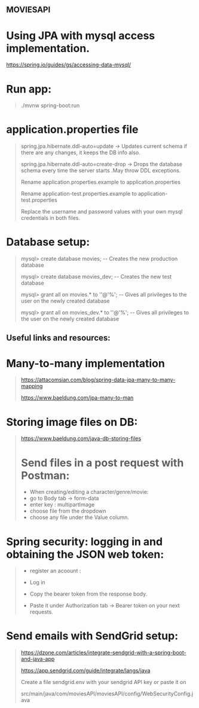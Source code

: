 ## MOVIESAPI 
# Using JPA with mysql access implementation.
https://spring.io/guides/gs/accessing-data-mysql/

# Run app:

> ./mvnw spring-boot:run

# application.properties file

> spring.jpa.hibernate.ddl-auto=update   -> Updates current schema if there are
> any changes, it keeps the DB info also.
> 
> spring.jpa.hibernate.ddl-auto=create-drop  -> Drops the database schema every time the server starts
> .May throw DDL exceptions.
> 
> Rename application.properties.example to application.properties
> 
> Rename application-test.properties.example to application-test.properties
> 
> Replace the username and password values with your own mysql credentials in both files.


# Database setup:
> mysql> create database movies; -- Creates the new production database
> 
> mysql> create database movies_dev; -- Creates the new test database
> 
> mysql> grant all on movies.* to '<YOURUSER>'@'%'; -- Gives all privileges to the user on the newly created database
> 
> mysql> grant all on movies_dev.* to '<YOURPASSWORD>'@'%'; -- Gives all privileges to the user on the newly created database
> 

## Useful links and resources:
# Many-to-many implementation
> https://attacomsian.com/blog/spring-data-jpa-many-to-many-mapping
>
> https://www.baeldung.com/jpa-many-to-man

 # Storing image files on DB:
 > https://www.baeldung.com/java-db-storing-files
> 
> # Send files in a post request with Postman: 
> - When creating/editing a character/genre/movie:
> - go to Body tab -> form-data
 > - enter key : multipartImage 
> - choose file from the dropdown
 > - choose any file under the Value column.

# Spring security: logging in and obtaining the JSON web token:
> - register an acoount :
> 
> - Log in
> 
> - Copy the bearer token from the response body.
> 
> - Paste it under Authorization tab -> Bearer token on your next requests.

# Send emails with SendGrid setup:
> https://dzone.com/articles/integrate-sendgrid-with-a-spring-boot-and-java-app
>
> https://app.sendgrid.com/guide/integrate/langs/java
> 
> Create a file sendgrid.env with your sendgrid API key or paste it on
> 
> src/main/java/com/moviesAPI/moviesAPI/config/WebSecurityConfig.java
